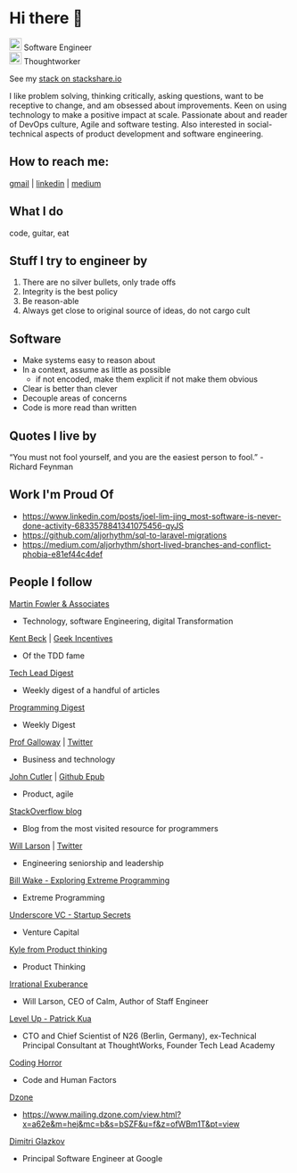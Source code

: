 # Hi there 👋

<img src="https://cdn2.iconfinder.com/data/icons/font-awesome/1792/code-512.png" width="22" height="22"> Software Engineer  
<img src="https://user-images.githubusercontent.com/1833207/148339536-f668dbe3-229c-42b2-9ceb-2e02d67b2aa3.png" width="22" height="22">  Thoughtworker   

See my [stack on stackshare.io](https://stackshare.io/aljorhythm)

I like problem solving, thinking critically, asking questions, want to be receptive to change, and am obsessed about improvements. Keen on using technology to make a positive impact at scale. Passionate about and reader of DevOps culture, Agile and software testing. Also interested in social-technical aspects of product development and software engineering.

## How to reach me:

<a href='mailto:103879u@gmail.com'>gmail</a> | <a href='https://www.linkedin.com/in/joel-lim-jing/'>linkedin</a> | <a href='https://medium.com/aljorhythm'>medium</a>

## What I do

code, guitar, eat

## Stuff I try to engineer by

1. There are no silver bullets, only trade offs
2. Integrity is the best policy
3. Be reason-able
4. Always get close to original source of ideas, do not cargo cult

## Software

- Make systems easy to reason about
- In a context, assume as little as possible
  - if not encoded, make them explicit if not make them obvious
- Clear is better than clever
- Decouple areas of concerns
- Code is more read than written

## Quotes I live by

“You must not fool yourself, and you are the easiest person to fool.”  - Richard Feynman

## Work I'm Proud Of

- https://www.linkedin.com/posts/joel-lim-jing_most-software-is-never-done-activity-6833578841341075456-qyJS
- https://github.com/aljorhythm/sql-to-laravel-migrations
- https://medium.com/aljorhythm/short-lived-branches-and-conflict-phobia-e81ef44c4def

## People I follow

[Martin Fowler & Associates](https://martinfowler.com/)
- Technology, software Engineering, digital Transformation

[Kent Beck](https://en.wikipedia.org/wiki/Kent_Beck) | [Geek Incentives](https://geekincentives.substack.com/)
- Of the TDD fame

[Tech Lead Digest](techleaddigest.net)
- Weekly digest of a handful of articles

[Programming Digest](https://programmingdigest.net/)
- Weekly Digest

[Prof Galloway](https://www.profgalloway.com/) | [Twitter](https://twitter.com/profgalloway)
- Business and technology

[John Cutler](https://cutlefish.substack.com) | [Github Epub](https://johnpcutler.github.io/tbm2020/)
- Product, agile

[StackOverflow blog](https://stackoverflow.blog/)
- Blog from the most visited resource for programmers

[Will Larson](https://lethain.com) | [Twitter](https://twitter.com/lethain)
- Engineering seniorship and leadership

[Bill Wake - Exploring Extreme Programming](https://xp123.com)
- Extreme Programming

[Underscore VC - Startup Secrets](https://underscore.vc/startupsecrets/)
- Venture Capital

[Kyle from Product thinking](https://www.productthinking.cc/)
- Product Thinking

[Irrational Exuberance](https://lethain.com/about/)
- Will Larson, CEO of Calm, Author of Staff Engineer

[Level Up - Patrick Kua](https://levelup.patkua.com/)
- CTO and Chief Scientist of N26 (Berlin, Germany), ex-Technical Principal Consultant at ThoughtWorks, Founder Tech Lead Academy

[Coding Horror](https://blog.codinghorror.com/)
- Code and Human Factors

[Dzone](Dzone)
- https://www.mailing.dzone.com/view.html?x=a62e&m=hej&mc=b&s=bSZF&u=f&z=ofWBm1T&pt=view

[Dimitri Glazkov](https://glazkov.com/)
- Principal Software Engineer at Google